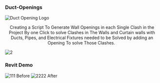### Duct-Openings


![Duct Opening Logo](https://github.com/user-attachments/assets/2d884fe3-aa4e-46d2-a1a9-8eef857bac86)

<p align="center">
 Creating a Script To Generate Wall Openings in each Single Clash in the Project By one Click to solve Clashes in The Walls and Curtain walls with Ducts, Pipes, and Electrical Fixtures needed to be Solved by adding an Opening To solve Those Clashes.  
</p>

![2](https://github.com/user-attachments/assets/bb905e84-7fd1-48f4-8383-8125902ef52d)

### Revit Demo 

![111](https://github.com/user-attachments/assets/93a88c00-6582-4954-a79b-0c6cad7726e4)
Before
![2222](https://github.com/user-attachments/assets/c51dab31-5b96-475b-a24a-ca382303acae)
After
